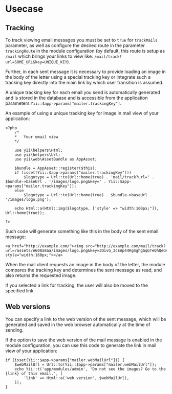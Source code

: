 # Usecase


## Tracking
To track viewing email messages you must be set to `true` for `trackMails` parameter, as well as configure the desired route in the parameter` trackingRoute` in the module configuration (by default, this route is setup as `/mail` which brings your links to view like: `/mail/track?url=SOME_URL&key=UNIQUE_KEY`).

Further, in each sent message it is necessary to provide loading an image in the body of the letter using a special tracking key or integrate such a tracking key directly into the main link by which user transition is assumed.
 
A unique tracking key for each email you send is automatically generated and is stored in the database and is accessible from the application parameters `Yii::$app->params["mailer.trackingKey"]`.

An example of using a unique tracking key for image in mail view of your application:

    <?php
        /*
        *   Your email view
        */
        
        use yii\helpers\Html;
        use yii\helpers\Url;
        use yii\web\AssetBundle as AppAsset;
        
        $bundle = AppAsset::register($this);
        if (isset(Yii::$app->params["mailer.trackingKey"]))
            $logotype = Url::to(Url::home(true) . 'mail/track?url=' . $bundle->baseUrl . '/images/logo.png&key=' . Yii::$app->params["mailer.trackingKey"]);
        else
            $logotype = Url::to(Url::home(true) . $bundle->baseUrl . '/images/logo.png');
            
        echo Html::a(Html::img($logotype, ['style' => "width:160px;"]), Url::home(true));
        
    ?>
    
Such code will generate something like this in the body of the sent email message:

    <a href="http://example.com/"><img src="http://example.com/mail/track?url=/assets/e608a8aa/images/logo.png&key=3DivG_3cEAp44HgmghgGqGTeQhQeGKlNxv" style="width:160px;"></a>
    
When the mail client requests an image in the body of the letter, the module compares the tracking key and determines the sent message as read, and also returns the requested image.

If you selected a link for tracking, the user will also be moved to the specified link.

## Web versions
You can specify a link to the web version of the sent message, which will be generated and saved in the web browser automatically at the time of sending.

If the option to save the web version of the mail message is enabled in the module configuration, you can use this code to generate the link in mail view of your application:

    if (isset(Yii::$app->params["mailer.webMailUrl"])) {
        $webMailUrl = Url::to(Yii::$app->params["mailer.webMailUrl"]);
        echo Yii::t('app/modules/admin', 'Do not see the images? Go to the {link} of this email.', [
            'link' => Html::a('web version', $webMailUrl),
        ]);
    }